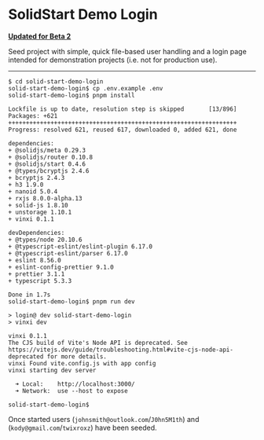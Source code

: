 # SolidStart Demo Login

**[Updated for Beta 2](https://github.com/solidjs/solid-start#user-content-start-has-just-entered-a-new-beta-phase)**

Seed project with simple, quick file-based user handling and a login page intended for demonstration projects (i.e. not for production use).

---

```shell
$ cd solid-start-demo-login                                                                                 
solid-start-demo-login$ cp .env.example .env                                                               
solid-start-demo-login$ pnpm install

Lockfile is up to date, resolution step is skipped       [13/896]
Packages: +621                        
+++++++++++++++++++++++++++++++++++++++++++++++++++++++++++++++++
Progress: resolved 621, reused 617, downloaded 0, added 621, done

dependencies:
+ @solidjs/meta 0.29.3
+ @solidjs/router 0.10.8
+ @solidjs/start 0.4.6
+ @types/bcryptjs 2.4.6
+ bcryptjs 2.4.3
+ h3 1.9.0
+ nanoid 5.0.4
+ rxjs 8.0.0-alpha.13
+ solid-js 1.8.10
+ unstorage 1.10.1
+ vinxi 0.1.1

devDependencies:
+ @types/node 20.10.6
+ @typescript-eslint/eslint-plugin 6.17.0
+ @typescript-eslint/parser 6.17.0
+ eslint 8.56.0
+ eslint-config-prettier 9.1.0
+ prettier 3.1.1
+ typescript 5.3.3

Done in 1.7s
solid-start-demo-login$ pnpm run dev

> login@ dev solid-start-demo-login
> vinxi dev

vinxi 0.1.1
The CJS build of Vite's Node API is deprecated. See https://vitejs.dev/guide/troubleshooting.html#vite-cjs-node-api-deprecated for more details.
vinxi Found vite.config.js with app config
vinxi starting dev server

  ➜ Local:    http://localhost:3000/
  ➜ Network:  use --host to expose

solid-start-demo-login$
```
Once started users (`johnsmith@outlook.com`/`J0hn5M1th`) and (`kody@gmail.com`/`twixroxz`) have been seeded.
